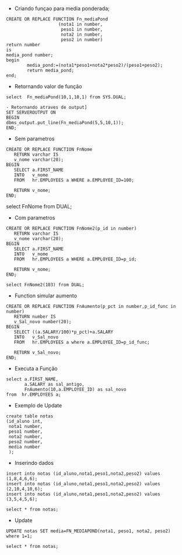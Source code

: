 - Criando funçao para media ponderada;

```
CREATE OR REPLACE FUNCTION Fn_mediaPond
                    (nota1 in number,
                     peso1 in number,
                     nota2 in number,
                     peso2 in number)
return number
is
media_pond number;
begin
        media_pond:=(nota1*peso1+nota2*peso2)/(peso1+peso2);
        return media_pond;
end;
```

- Retornando valor de função

```
select  Fn_mediaPond(10,1,10,1) from SYS.DUAL;

- Retornando atraves de output]
SET SERVEROUTPUT ON
BEGIN
dbms_output.put_line(Fn_mediaPond(5,5,10,1));
END;
```

- Sem parametros

```
CREATE OR REPLACE FUNCTION FnNome
   RETURN varchar IS
   v_nome varchar(20);
BEGIN
   SELECT a.FIRST_NAME
   INTO   v_nome
   FROM   hr.EMPLOYEES a WHERE a.EMPLOYEE_ID=100;

   RETURN v_nome;
END;
```

select FnNome from DUAL;

- Com parametros

```
CREATE OR REPLACE FUNCTION FnNome2(p_id in number)
   RETURN varchar IS
   v_nome varchar(20);
BEGIN
   SELECT a.FIRST_NAME
   INTO   v_nome
   FROM   hr.EMPLOYEES a WHERE a.EMPLOYEE_ID=p_id;

   RETURN v_nome;
END;

select FnNome2(103) from DUAL;

```

- Function simular aumento

```
CREATE OR REPLACE FUNCTION FnAumento(p_pct in number,p_id_func in number)
   RETURN number IS
   v_Sal_novo number(20);
BEGIN
   SELECT ((a.SALARY/100)*p_pct)+a.SALARY
   INTO   v_Sal_novo
   FROM   hr.EMPLOYEES a where a.EMPLOYEE_ID=p_id_func;

   RETURN v_Sal_novo;
END;
```

- Executa a Função

```
select a.FIRST_NAME,
       a.SALARY as sal_antigo,
       FnAumento(10,a.EMPLOYEE_ID) as sal_novo
from  hr.EMPLOYEES a;
```

- Exemplo de Update

```
create table notas
(id_aluno int,
 nota1 number,
 peso1 number,
 nota2 number,
 peso2 number,
 media number
 );

```

- Inserindo dados

```
insert into notas (id_aluno,nota1,peso1,nota2,peso2) values (1,8,4,6,6);
insert into notas (id_aluno,nota1,peso1,nota2,peso2) values (2,10,4,10,6);
insert into notas (id_aluno,nota1,peso1,nota2,peso2) values (3,5,4,5,6);
```

```
select * from notas;
```

- Update

```
UPDATE notas SET media=FN_MEDIAPOND(nota1, peso1, nota2, peso2)
where 1=1;

select * from notas;
```
